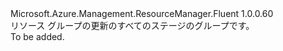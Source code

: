<Type Name="IUpdateStages" FullName="Microsoft.Azure.Management.ResourceManager.Fluent.IUpdateStages">
  <TypeSignature Language="C#" Value="public interface IUpdateStages" />
  <TypeSignature Language="ILAsm" Value=".class public interface auto ansi abstract IUpdateStages" />
  <TypeSignature Language="DocId" Value="T:Microsoft.Azure.Management.ResourceManager.Fluent.IUpdateStages" />
  <TypeSignature Language="VB.NET" Value="Public Interface IUpdateStages" />
  <TypeSignature Language="F#" Value="type IUpdateStages = interface" />
  <AssemblyInfo>
    <AssemblyName>Microsoft.Azure.Management.ResourceManager.Fluent</AssemblyName>
    <AssemblyVersion>1.0.0.60</AssemblyVersion>
  </AssemblyInfo>
  <Interfaces />
  <Docs>
    <summary>
            リソース グループの更新のすべてのステージのグループです。
            </summary>
    <remarks>To be added.</remarks>
  </Docs>
  <Members />
</Type>